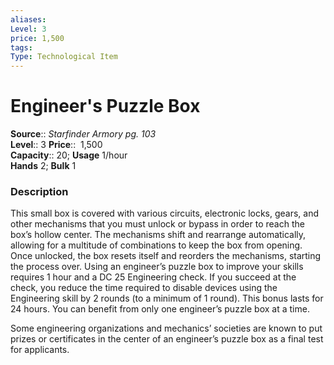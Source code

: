 ```yaml
---
aliases: 
Level: 3
price: 1,500
tags: 
Type: Technological Item
---
```


# Engineer's Puzzle Box

**Source**:: _Starfinder Armory pg. 103_  
**Level**:: 3
**Price**::  1,500  
**Capacity**:: 20; **Usage** 1/hour  
**Hands** 2; **Bulk** 1

### Description

This small box is covered with various circuits, electronic locks, gears, and other mechanisms that you must unlock or bypass in order to reach the box’s hollow center. The mechanisms shift and rearrange automatically, allowing for a multitude of combinations to keep the box from opening. Once unlocked, the box resets itself and reorders the mechanisms, starting the process over. Using an engineer’s puzzle box to improve your skills requires 1 hour and a DC 25 Engineering check. If you succeed at the check, you reduce the time required to disable devices using the Engineering skill by 2 rounds (to a minimum of 1 round). This bonus lasts for 24 hours. You can benefit from only one engineer’s puzzle box at a time.  
  
Some engineering organizations and mechanics’ societies are known to put prizes or certificates in the center of an engineer’s puzzle box as a final test for applicants.
